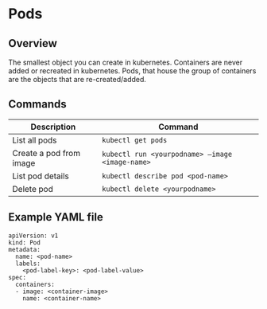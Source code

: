 # Pods

## Overview

The smallest object you can create in kubernetes. Containers are never added or recreated in kubernetes. Pods, that house the group of containers are the objects that are re-created/added. 

## Commands 

| Description | Command |
| --- | ----------- |
| List all pods | `kubectl get pods` |
| Create a pod from image | `kubectl run <yourpodname> —image <image-name>` |
| List pod details | `kubectl describe pod <pod-name>` |
| Delete pod | `kubectl delete <yourpodname>` |

## Example YAML file

```
apiVersion: v1
kind: Pod
metadata:
  name: <pod-name>
  labels: 
    <pod-label-key>: <pod-label-value>
spec:
  containers: 
  - image: <container-image>
    name: <container-name>
    
```
